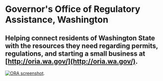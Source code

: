 # Governor's Office of Regulatory Assistance, Washington 

## Helping connect residents of Washington State with the resources they need regarding permits, regulations, and starting a small business at [http://oria.wa.gov/](http://oria.wa.gov/). 

[![ORA screenshot](https://d3qcdigd1fhos0.cloudfront.net/blog/img/customer-washingtonoria.png "ORA screenshot")](http://search.usa.gov/search?utf8=%E2%9C%93&affiliate=ora&query=permit&commit=Search&m=true).
